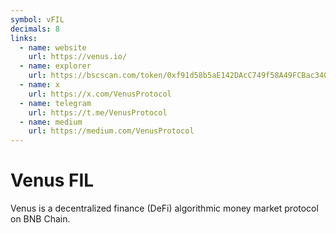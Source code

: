 ```yaml
---
symbol: vFIL
decimals: 8
links:
  - name: website
    url: https://venus.io/
  - name: explorer
    url: https://bscscan.com/token/0xf91d58b5aE142DAcC749f58A49FCBac340Cb0343
  - name: x
    url: https://x.com/VenusProtocol
  - name: telegram
    url: https://t.me/VenusProtocol
  - name: medium
    url: https://medium.com/VenusProtocol
---
```


# Venus FIL

Venus is a decentralized finance (DeFi) algorithmic money market protocol on BNB Chain.
